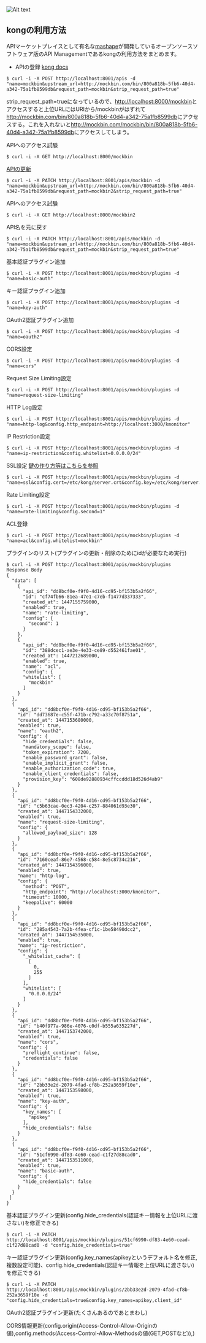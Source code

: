 ![Alt text](https://getkong.org/assets/images/branding.svg)
## kongの利用方法

APIマーケットプレイスとして有名な[mashape](https://www.mashape.com/)が開発しているオープンソースソフトウェア版のAPI Managementであるkongの利用方法をまとめます。


- APIの登録 [kong docs](https://getkong.org/docs/0.5.x/admin-api/#add-api)
```
$ curl -i -X POST http://localhost:8001/apis -d "name=mockbin&upstream_url=http://mockbin.com/bin/800a818b-5fb6-40d4-a342-75a1fb8599db&request_path=mockbin&strip_request_path=true"
```
strip_request_path=trueになっているので、<http://localhost:8000/mockbin>とアクセスすると上位URLにはURIから/mockbinがはずれて<http://mockbin.com/bin/800a818b-5fb6-40d4-a342-75a1fb8599db>にアクセスする。これを入れないと<http://mockbin.com/mockbin/bin/800a818b-5fb6-40d4-a342-75a1fb8599db>にアクセスしてしまう。


APIへのアクセス試験
```
$ curl -i -X GET http://localhost:8000/mockbin
```


[APIの更新](https://getkong.org/docs/0.5.x/admin-api/#update-api)
```
$ curl -i -X PATCH http://localhost:8001/apis/mockbin -d "name=mockbin&upstream_url=http://mockbin.com/bin/800a818b-5fb6-40d4-a342-75a1fb8599db&request_path=mockbin2&strip_request_path=true"
```


APIへのアクセス試験
```
$ curl -i -X GET http://localhost:8000/mockbin2
```


API名を元に戻す
```
$ curl -i -X PATCH http://localhost:8001/apis/mockbin -d "name=mockbin&upstream_url=http://mockbin.com/bin/800a818b-5fb6-40d4-a342-75a1fb8599db&request_path=mockbin&strip_request_path=true"
```


基本認証プラグイン追加
```
$ curl -i -X POST http://localhost:8001/apis/mockbin/plugins -d "name=basic-auth"
```


キー認証プラグイン追加
```
$ curl -i -X POST http://localhost:8001/apis/mockbin/plugins -d "name=key-auth"
```


OAuth2認証プラグイン追加
```
$ curl -i -X POST http://localhost:8001/apis/mockbin/plugins -d "name=oauth2"
```


CORS設定
```
$ curl -i -X POST http://localhost:8001/apis/mockbin/plugins -d "name=cors"
```

Request Size Limiting設定
```
$ curl -i -X POST http://localhost:8001/apis/mockbin/plugins -d "name=request-size-limiting"
```


HTTP Log設定
```
$ curl -i -X POST http://localhost:8001/apis/mockbin/plugins -d "name=http-log&config.http_endpoint=http://localhost:3000/kmonitor"
```


IP Restriction設定
```
$ curl -i -X POST http://localhost:8001/apis/mockbin/plugins -d "name=ip-restriction&config.whitelist=0.0.0.0/24"
```


SSL設定 [鍵の作り方等はこちらを参照](https://getkong.org/plugins/ssl/)
```
$ curl -i -X POST http://localhost:8001/apis/mockbin/plugins -d "name=ssl&config.cert=/etc/kong/server.crt&config.key=/etc/kong/server.key&config.only_https=true"
```


Rate Limiting設定
```
$ curl -i -X POST http://localhost:8001/apis/mockbin/plugins -d "name=rate-limiting&config.second=1"
```


ACL登録
```
$ curl -i -X POST http://localhost:8001/apis/mockbin/plugins -d "name=acl&config.whitelist=mockbin"
```


プラグインのリスト(プラグインの更新・削除のためにidが必要なため実行)
```
$ curl -i -X POST http://localhost:8001/apis/mockbin/plugins
Response Body
{
  "data": [
    {
      "api_id": "dd8bcf0e-f9f0-4d16-cd95-bf153b5a2f66",
      "id": "cf74fb66-81ea-47e1-c7eb-f1477d337333",
      "created_at": 1447155759000,
      "enabled": true,
      "name": "rate-limiting",
      "config": {
        "second": 1
      }
    },
    {
      "api_id": "dd8bcf0e-f9f0-4d16-cd95-bf153b5a2f66",
      "id": "388dcec1-ae3e-4e33-ce89-d552461fae01",
      "created_at": 1447212689000,
      "enabled": true,
      "name": "acl",
      "config": {
      "whitelist": [
        "mockbin"
      ]
    }
  },
  {
    "api_id": "dd8bcf0e-f9f0-4d16-cd95-bf153b5a2f66",
    "id": "dd73687e-c55f-471b-c792-a33c70f8751a",
    "created_at": 1447153680000,
    "enabled": true,
    "name": "oauth2",
    "config": {
      "hide_credentials": false,
      "mandatory_scope": false,
      "token_expiration": 7200,
      "enable_password_grant": false,
      "enable_implicit_grant": false,
      "enable_authorization_code": true,
      "enable_client_credentials": false,
      "provision_key": "608de92880934cffccddd18d526d4ab9"
    }
  },
  {
    "api_id": "dd8bcf0e-f9f0-4d16-cd95-bf153b5a2f66",
    "id": "c5b63cae-0ec3-4204-c257-884061d93e30",
    "created_at": 1447154332000,
    "enabled": true,
    "name": "request-size-limiting",
    "config": {
      "allowed_payload_size": 128
    }
  },
  {
    "api_id": "dd8bcf0e-f9f0-4d16-cd95-bf153b5a2f66",
    "id": "7160ceaf-86e7-4568-c584-8e5c8734c216",
    "created_at": 1447154396000,
    "enabled": true,
    "name": "http-log",
    "config": {
      "method": "POST",
      "http_endpoint": "http://localhost:3000/kmonitor",
      "timeout": 10000,
      "keepalive": 60000
    }
  },
  {
    "api_id": "dd8bcf0e-f9f0-4d16-cd95-bf153b5a2f66",
    "id": "285a4543-7a2b-4fea-cf1c-1be58490dcc2",
    "created_at": 1447154535000,
    "enabled": true,
    "name": "ip-restriction",
    "config": {
      "_whitelist_cache": [
        [
          0,
          255
        ]
      ],
      "whitelist": [
        "0.0.0.0/24"
      ]
    }
  },
  {
    "api_id": "dd8bcf0e-f9f0-4d16-cd95-bf153b5a2f66",
    "id": "b40f977a-986e-4076-c0df-b555a635227d",
    "created_at": 1447153742000,
    "enabled": true,
    "name": "cors",
    "config": {
      "preflight_continue": false,
      "credentials": false
    }
  },
  {
    "api_id": "dd8bcf0e-f9f0-4d16-cd95-bf153b5a2f66",
    "id": "2bb33e2d-2079-4fad-cf8b-252a3659f10e",
    "created_at": 1447153598000,
    "enabled": true,
    "name": "key-auth",
    "config": {
      "key_names": [
        "apikey"
      ],
      "hide_credentials": false
    }
  },
  {
    "api_id": "dd8bcf0e-f9f0-4d16-cd95-bf153b5a2f66",
    "id": "51cf6990-df83-4e60-cead-c1f27d88cad0",
    "created_at": 1447153511000,
    "enabled": true,
    "name": "basic-auth",
    "config": {
      "hide_credentials": false
    }
  }
 ]
}
```


基本認証プラグイン更新(config.hide_credentials(認証キー情報を上位URLに渡さない)を修正できる)
```
$ curl -i -X PATCH http://localhost:8001/apis/mockbin/plugins/51cf6990-df83-4e60-cead-c1f27d88cad0 -d "config.hide_credentials=true"
```


キー認証プラグイン更新(config.key_names(apikeyというデフォルト名を修正,複数設定可能)、config.hide_credentials(認証キー情報を上位URLに渡さない)を修正できる)
```
$ curl -i -X PATCH http://localhost:8001/apis/mockbin/plugins/2bb33e2d-2079-4fad-cf8b-252a3659f10e -d "config.hide_credentials=true&config.key_names=apikey,client_id"
```


OAuth2認証プラグイン更新(たくさんあるのであとまわし)


CORS情報更新(config.origin(Access-Control-Allow-Originの値),config.methods(Access-Control-Allow-Methodsの値(GET,POSTなど)),)
